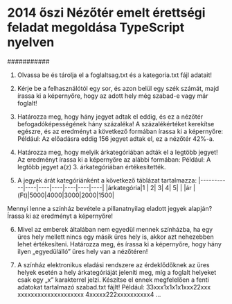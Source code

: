 # 2014 őszi Nézőtér emelt érettségi feladat megoldása TypeScript nyelven

###########

1. Olvassa be és tárolja el a foglaltsag.txt és a kategoria.txt fájl adatait!

2. Kérje be a felhasználótól egy sor, és azon belül egy szék számát, majd írassa ki
a képernyőre, hogy az adott hely még szabad-e vagy már foglalt! 

3. Határozza meg, hogy hány jegyet adtak el eddig, és ez a nézőtér befogadóképességének
hány százaléka! A százalékértéket kerekítse egészre, és az eredményt a következő
formában írassa ki a képernyőre:
Például:
Az előadásra eddig 156 jegyet adtak el, ez a nézőtér 42%-a. 

4. Határozza meg, hogy melyik árkategóriában adták el a legtöbb jegyet! Az eredményt
írassa ki a képernyőre az alábbi formában:
Például:
A legtöbb jegyet a(z) 3. árkategóriában értékesítették. 

5. A jegyek árát kategóriánként a következő táblázat tartalmazza:
|-----------|----|----|----|----|----|----|
|árkategória|1	 |   2|   3|   4|   5|	  |
|ár 	    |(Ft)|5000|4000|3000|2000|1500|

Mennyi lenne a színház bevétele a pillanatnyilag eladott jegyek alapján? Írassa ki az
eredményt a képernyőre! 

6. Mivel az emberek általában nem egyedül mennek színházba, ha egy üres hely mellett
nincs egy másik üres hely is, akkor azt nehezebben lehet értékesíteni. Határozza meg, és
írassa ki a képernyőre, hogy hány ilyen „egyedülálló” üres hely van a nézőtéren! 

7. A színház elektronikus eladási rendszere az érdeklődőknek az üres helyek esetén a hely
árkategóriáját jeleníti meg, míg a foglalt helyeket csak egy „x” karakterrel jelzi. Készítse
el ennek megfelelően a fenti adatokat tartalmazó szabad.txt fájlt!
Például:
33xxx1x1x1x1xxx22xxx
xxxxxxxxxxxxxxxxxxxx
4xxxxx222xxxxxxxxxx4
… 